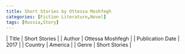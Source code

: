 ```yaml
---
title: Short Stories by Ottessa Moshfegh
categories: [Fiction Literature,Novel]
tags: [Russia,Story]
---
```

        
| Title | Short Stories  |
| Author |  Ottessa Moshfegh  |
| Publication Date | 2017   |
| Country | America |
| Genre | Short Stories  |
        